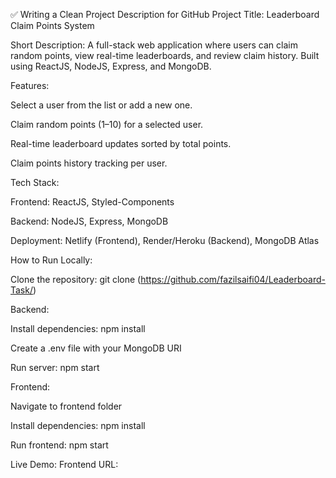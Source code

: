 ✅ Writing a Clean Project Description for GitHub
Project Title:
Leaderboard Claim Points System

Short Description:
A full-stack web application where users can claim random points, view real-time leaderboards, and review claim history. Built using ReactJS, NodeJS, Express, and MongoDB.

Features:

Select a user from the list or add a new one.

Claim random points (1–10) for a selected user.

Real-time leaderboard updates sorted by total points.

Claim points history tracking per user.

Tech Stack:

Frontend: ReactJS, Styled-Components

Backend: NodeJS, Express, MongoDB

Deployment: Netlify (Frontend), Render/Heroku (Backend), MongoDB Atlas

How to Run Locally:

Clone the repository:
git clone (https://github.com/fazilsaifi04/Leaderboard-Task/)

Backend:

Install dependencies: npm install

Create a .env file with your MongoDB URI

Run server: npm start

Frontend:

Navigate to frontend folder

Install dependencies: npm install

Run frontend: npm start

Live Demo:
Frontend URL: 
